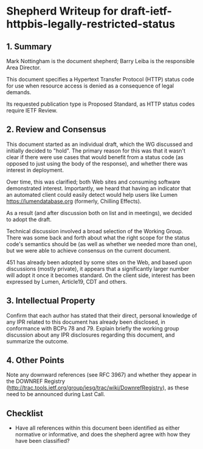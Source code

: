# Shepherd Writeup for draft-ietf-httpbis-legally-restricted-status

## 1. Summary

Mark Nottingham is the document shepherd; Barry Leiba is the responsible Area Director.

This document specifies a Hypertext Transfer Protocol (HTTP) status code for use when resource access is denied as a consequence of legal demands.

Its requested publication type is Proposed Standard, as HTTP status codes require IETF Review.


## 2. Review and Consensus

This document started as an individual draft, which the WG discussed and initially decided to "hold". The primary reason for this was that it wasn't clear if there were use cases that would benefit from a status code (as opposed to just using the body of the response), and whether there was interest in deployment.

Over time, this was clarified; both Web sites and consuming software demonstrated interest. Importantly, we heard that having an indicator that an automated client could easily detect would help users like Lumen <https://lumendatabase.org> (formerly, Chilling Effects).

As a result (and after discussion both on list and in meetings), we decided to adopt the draft.

Technical discussion involved a broad selection of the Working Group. There was some back and forth about what the right scope for the status code's semantics should be (as well as whether we needed more than one), but we were able to achieve consensus on the current document.

451 has already been adopted by some sites on the Web, and based upon discussions (mostly private), it appears that a significantly larger number will adopt it once it becomes standard. On the client side, interest has been expressed by Lumen, Article19, CDT and others.


## 3. Intellectual Property

Confirm that each author has stated that their direct, personal knowledge of any IPR related to this document has already been disclosed, in conformance with BCPs 78 and 79. Explain briefly the working group discussion about any IPR disclosures regarding this document, and summarize the outcome.

## 4. Other Points

Note any downward references (see RFC 3967) and whether they appear in the DOWNREF Registry (http://trac.tools.ietf.org/group/iesg/trac/wiki/DownrefRegistry), as these need to be announced during Last Call.

## Checklist

* Have all references within this document been identified as either normative or informative, and does the shepherd agree with how they have been classified?
